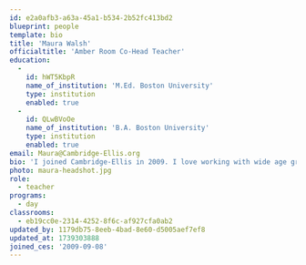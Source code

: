 ```yaml
---
id: e2a0afb3-a63a-45a1-b534-2b52fc413bd2
blueprint: people
template: bio
title: 'Maura Walsh'
officialtitle: 'Amber Room Co-Head Teacher'
education:
  -
    id: hWT5KbpR
    name_of_institution: 'M.Ed. Boston University'
    type: institution
    enabled: true
  -
    id: QLwBVoOe
    name_of_institution: 'B.A. Boston University'
    type: institution
    enabled: true
email: Maura@Cambridge-Ellis.org
bio: 'I joined Cambridge-Ellis in 2009. I love working with wide age groups in which children can explore together, develop relationships, and learn from each other. I can’t wait to dive into our year-long child-directed inquiry this year and see where the children’s interests will take us! I also enjoy presenting at Early Childhood Education conferences, sharing our practices with other educators, particularly on curriculum development, nature education, and DEI work with young children. I live in Dedham with my husband, Tom, and children, Finn and Bonnie, both CES alums. In my free time, I love reading, knitting, hiking, and engaging in social justice work.'
photo: maura-headshot.jpg
role:
  - teacher
programs:
  - day
classrooms:
  - eb19cc0e-2314-4252-8f6c-af927cfa0ab2
updated_by: 1179db75-8eeb-4bad-8e60-d5005aef7ef8
updated_at: 1739303888
joined_ces: '2009-09-08'
---
```


